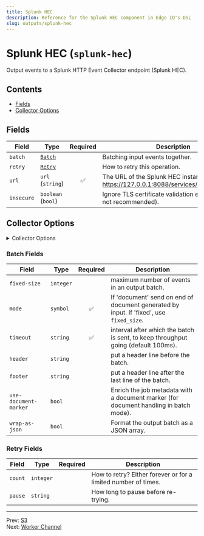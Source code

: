 ```yaml
---
title: Splunk HEC
description: Reference for the Splunk HEC component in Edge IQ's DSL
slug: outputs/splunk-hec
---
```


# Splunk HEC (`splunk-hec`)

Output events to a Splunk HTTP Event Collector endpoint (Splunk HEC).


## Contents

- [Fields](#fields)
- [Collector Options](#collector-options)




## Fields


| Field | Type | Required | Description |
|---|---|:---:|---|
| `batch` | [`Batch`](#batch-fields) |  | Batching input events together. |
| `retry` | [`Retry`](#retry-fields) |  | How to retry this operation. |
| `url` | `url` (`string`) | ✅ | The URL of the Splunk HEC instance (example: https://127.0.0.1:8088/services/collector/event). |
| `insecure` | `boolean` (`bool`) |  | Ignore TLS certificate validation errors (This is not recommended). |



## Collector Options

<details>
<summary>Collector Options</summary>


| Field | Type | Required | Description |
|---|---|:---:|---|
| `hec-token` | `splunk_hec_output:hec-token` | ✅ | Specify a value to use for the HEC Token or set it using an event field. |
| `metrics` | `boolean` (`bool`) |  | Send a metrics formatted payload to the HEC endpoint. |
| `event-field` | `event-field` (`string`) |  | If specified, the field's contents will be submitted as the event payload to the endpoint. |
| `time-field` | `event-field` (`string`) |  | Use the specified field for the timestamp of the endpoint. This should be in Unix epoch format. |
| `index` | `splunk_hec_output:index` |  | Specify a value to use for the Splunk `index` or set it using an event field. |
| `host` | `splunk_hec_output:host` |  | Specify a value to use for the Splunk `host` or set it using an event field. |
| `source` | `splunk_hec_output:source` |  | Specify a value to use for the Splunk `source` or set it using an event field. |
| `sourcetype` | `splunk_hec_output:sourcetype` |  | Specify a value to use for the Splunk `sourcetype` or set it using an event field. |
| `remove` | `boolean` (`bool`) |  | Consume (remove) fields from the event payload before submitting to the endpoint. Applicable to time-field, host-field, source-field, sourcetype-field, index-field and hec-token-field. |

</details>





### Batch Fields

| Field | Type | Required | Description |
|---|---|:---:|---|
| `fixed-size` | `integer` |  | maximum number of events in an output batch. |
| `mode` | `symbol` | ✅ | If 'document' send on end of document generated by input. If 'fixed', use `fixed_size`. |
| `timeout` | `string` | ✅ | interval after which the batch is sent, to keep throughput going (default 100ms). |
| `header` | `string` |  | put a header line before the batch. |
| `footer` | `string` |  | put a header line after the last line of the batch. |
| `use-document-marker` | `bool` |  | Enrich the job metadata with a document marker (for document handling in batch mode). |
| `wrap-as-json` | `bool` |  | Format the output batch as a JSON array. |



### Retry Fields

| Field | Type | Required | Description |
|---|---|:---:|---|
| `count` | `integer` |  | How to retry? Either forever or for a limited number of times. |
| `pause` | `string` |  | How long to pause before re-trying. |






---
Prev: [S3](s3.md)  
Next: [Worker Channel](worker-channel.md)  
